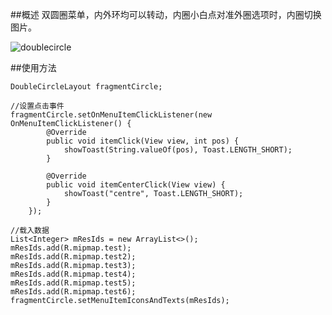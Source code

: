 ##概述
双圆圈菜单，内外环均可以转动，内圈小白点对准外圈选项时，内圈切换图片。    

![doublecircle](http://img.blog.csdn.net/20160313000216269)  

##使用方法

    DoubleCircleLayout fragmentCircle;

    //设置点击事件
    fragmentCircle.setOnMenuItemClickListener(new OnMenuItemClickListener() {
            @Override
            public void itemClick(View view, int pos) {
                showToast(String.valueOf(pos), Toast.LENGTH_SHORT);
            }

            @Override
            public void itemCenterClick(View view) {
                showToast("centre", Toast.LENGTH_SHORT);
            }
        });

    //载入数据
    List<Integer> mResIds = new ArrayList<>();
	mResIds.add(R.mipmap.test);
	mResIds.add(R.mipmap.test2);
	mResIds.add(R.mipmap.test3);
	mResIds.add(R.mipmap.test4);
	mResIds.add(R.mipmap.test5);
	mResIds.add(R.mipmap.test6);
    fragmentCircle.setMenuItemIconsAndTexts(mResIds);

